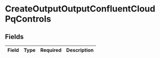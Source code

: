 # CreateOutputOutputConfluentCloudPqControls


## Fields

| Field       | Type        | Required    | Description |
| ----------- | ----------- | ----------- | ----------- |